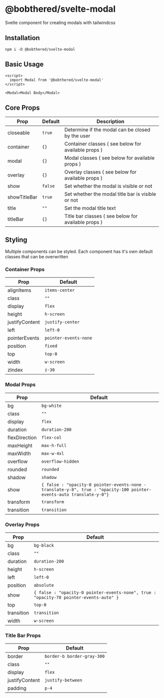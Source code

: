 # @bobthered/svelte-modal

Svelte component for creating modals with tailwindcss

## Installation

```
npm i -D @bobthered/svelte-modal
```

## Basic Usage

```
<script>
  import Modal from '@bobthered/svelte-modal'
</script>

<Modal>Modal Body</Modal>
```

## Core Props

| Prop         | Default | Description                                         |
| ------------ | ------- | --------------------------------------------------- |
| closeable    | `true`  | Determine if the modal can be closed by the user    |
| container    | `{}`    | Container classes ( see below for available props ) |
| modal        | `{}`    | Modal classes ( see below for available props )     |
| overlay      | `{}`    | Overlay classes ( see below for available props )   |
| show         | `false` | Set whether the modal is visible or not             |
| showTitleBar | `true`  | Set whether the modal title bar is visible or not   |
| title        | `""`    | Set the modal title text                            |
| titleBar     | `{}`    | Title bar classes ( see below for available props ) |

## Styling

Multiple components can be styled. Each component has it's own default classes that can be overwritten

### Container Props

| Prop           | Default               |
| -------------- | --------------------- |
| alignItems     | `items-center`        |
| class          | `""`                  |
| display        | `flex`                |
| height         | `h-screen`            |
| justifyContent | `justify-center`      |
| left           | `left-0`              |
| pointerEvents  | `pointer-events-none` |
| position       | `fixed`               |
| top            | `top-0`               |
| width          | `w-screen`            |
| zIndex         | `z-30`                |

### Modal Props

| Prop          | Default                                                                                                             |
| ------------- | ------------------------------------------------------------------------------------------------------------------- |
| bg            | `bg-white`                                                                                                          |
| class         | `""`                                                                                                                |
| display       | `flex`                                                                                                              |
| duration      | `duration-200`                                                                                                      |
| flexDirection | `flex-col`                                                                                                          |
| maxHeight     | `max-h-full`                                                                                                        |
| maxWidth      | `max-w-4xl`                                                                                                         |
| overflow      | `overflow-hidden`                                                                                                   |
| rounded       | `rounded`                                                                                                           |
| shadow        | `shadow`                                                                                                            |
| show          | `{ false : "opacity-0 pointer-events-none -translate-y-8", true : "opacity-100 pointer-events-auto translate-y-0"}` |
| transform     | `transform`                                                                                                         |
| transition    | `transition`                                                                                                        |

### Overlay Props

| Prop       | Default                                                                                |
| ---------- | -------------------------------------------------------------------------------------- |
| bg         | `bg-black`                                                                             |
| class      | `""`                                                                                   |
| duration   | `duration-200`                                                                         |
| height     | `h-screen`                                                                             |
| left       | `left-0`                                                                               |
| position   | `absolute`                                                                             |
| show       | `{ false : "opacity-0 pointer-events-none", true : "opacity-70 pointer-events-auto" }` |
| top        | `top-0`                                                                                |
| transition | `transition`                                                                           |
| width      | `w-screen`                                                                             |

### Title Bar Props

| Prop           | Default                    |
| -------------- | -------------------------- |
| border         | `border-b border-gray-300` |
| class          | `""`                       |
| display        | `flex`                     |
| justifyContent | `justify-between`          |
| padding        | `p-4`                      |
